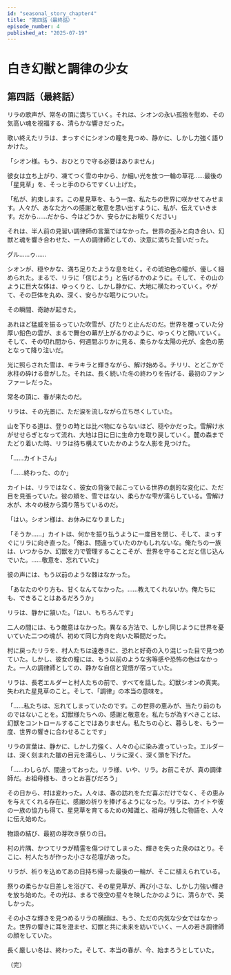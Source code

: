 ```yaml
---
id: "seasonal_story_chapter4"
title: "第四話（最終話）"
episode_number: 4
published_at: "2025-07-19"
---
```

# 白き幻獣と調律の少女

## 第四話（最終話）

リラの歌声が、常冬の頂に満ちていく。それは、シオンの永い孤独を慰め、その気高い魂を祝福する、清らかな響きだった。


歌い終えたリラは、まっすぐにシオンの瞳を見つめ、静かに、しかし力強く語りかけた。

「シオン様。もう、おひとりで守る必要はありません」

彼女は立ち上がり、凍てつく雪の中から、か細い光を放つ一輪の草花……最後の「星見草」を、そっと手のひらですくい上げた。

「私が、約束します。この星見草を、もう一度、私たちの世界に咲かせてみせます。人々が、あなた方への感謝と敬意を思い出すように、私が、伝えていきます。だから……だから、今はどうか、安らかにお眠りください」

それは、半人前の見習い調律師の言葉ではなかった。世界の歪みと向き合い、幻獣と魂を響き合わせた、一人の調律師としての、決意に満ちた誓いだった。

グル……ゥ……

シオンが、穏やかな、満ち足りたような息を吐く。その琥珀色の瞳が、優しく細められた。まるで、リラに「信じよう」と告げるかのように。そして、その山のように巨大な体は、ゆっくりと、しかし静かに、大地に横たわっていく。やがて、その巨体を丸め、深く、安らかな眠りについた。

その瞬間、奇跡が起きた。

あれほど猛威を振るっていた吹雪が、ぴたりと止んだのだ。世界を覆っていた分厚い鉛色の雲が、まるで舞台の幕が上がるかのように、ゆっくりと開いていく。そして、その切れ間から、何週間ぶりかに見る、柔らかな太陽の光が、金色の筋となって降り注いだ。

光に照らされた雪は、キラキラと輝きながら、解け始める。チリリ、とどこかで氷柱の砕ける音がした。それは、長く続いた冬の終わりを告げる、最初のファンファーレだった。

常冬の頂に、春が来たのだ。

リラは、その光景に、ただ涙を流しながら立ち尽くしていた。

山を下りる道は、登りの時とは比べ物にならないほど、穏やかだった。雪解け水がせせらぎとなって流れ、大地は日に日に生命力を取り戻していく。麓の森までたどり着いた時、リラは待ち構えていたかのような人影を見つけた。

「……カイトさん」

「……終わった、のか」

カイトは、リラではなく、彼女の背後で起こっている世界の劇的な変化に、ただ目を見張っていた。彼の頬を、雪ではない、柔らかな雫が濡らしている。雪解け水が、木々の枝から滴り落ちているのだ。

「はい。シオン様は、お休みになりました」

「そうか……」カイトは、何かを振り払うように一度目を閉じ、そして、まっすぐにリラに向き直った。「俺は、間違っていたのかもしれないな。俺たちの一族は、いつからか、幻獣を力で管理することこそが、世界を守ることだと信じ込んでいた。……敬意を、忘れていた」

彼の声には、もう以前のような棘はなかった。

「あなたのやり方も、甘くなんてなかった。……教えてくれないか。俺たちにも、できることはあるだろうか」

リラは、静かに頷いた。「はい、もちろんです」

二人の間には、もう敵意はなかった。異なる方法で、しかし同じように世界を憂いていた二つの魂が、初めて同じ方向を向いた瞬間だった。

村に戻ったリラを、村人たちは遠巻きに、恐れと好奇の入り混じった目で見つめていた。しかし、彼女の瞳には、もう以前のような劣等感や恐怖の色はなかった。一人の調律師としての、静かな自信と覚悟が宿っていた。

リラは、長老エルダーと村人たちの前で、すべてを話した。幻獣シオンの真実。失われた星見草のこと。そして、「調律」の本当の意味を。

「……私たちは、忘れてしまっていたのです。この世界の恵みが、当たり前のものではないことを。幻獣様たちへの、感謝と敬意を。私たちが為すべきことは、幻獣をコントロールすることではありません。私たちの心と、暮らしを、もう一度、世界の響きに合わせることです」

リラの言葉は、静かに、しかし力強く、人々の心に染み渡っていった。エルダーは、深く刻まれた皺の目元を濡らし、リラに深く、深く頭を下げた。

「……わしらが、間違っておった。リラ様、いや、リラ。お前こそが、真の調律師だ。お祖母様も、きっとお喜びだろう」

その日から、村は変わった。人々は、春の訪れをただ喜ぶだけでなく、その恵みを与えてくれる存在に、感謝の祈りを捧げるようになった。リラは、カイトや彼の一族の協力も得て、星見草を育てるための知識と、祖母が残した物語を、人々に伝え始めた。

物語の結び、最初の芽吹き祭りの日。

村の片隅、かつてリラが精霊を傷つけてしまった、輝きを失った泉のほとり。そこに、村人たちが作った小さな花壇があった。

リラが、祈りを込めてあの日持ち帰った最後の一輪が、そこに植えられている。

祭りの柔らかな日差しを浴びて、その星見草が、再び小さな、しかし力強い輝きを放ち始めた。その光は、まるで夜空の星々を映したかのように、清らかで、美しかった。

その小さな輝きを見つめるリラの横顔は、もう、ただの内気な少女ではなかった。世界の響きに耳を澄ませ、幻獣と共に未来を紡いでいく、一人の若き調律師の顔をしていた。

長く厳しい冬は、終わった。そして、本当の春が、今、始まろうとしていた。

（完）
